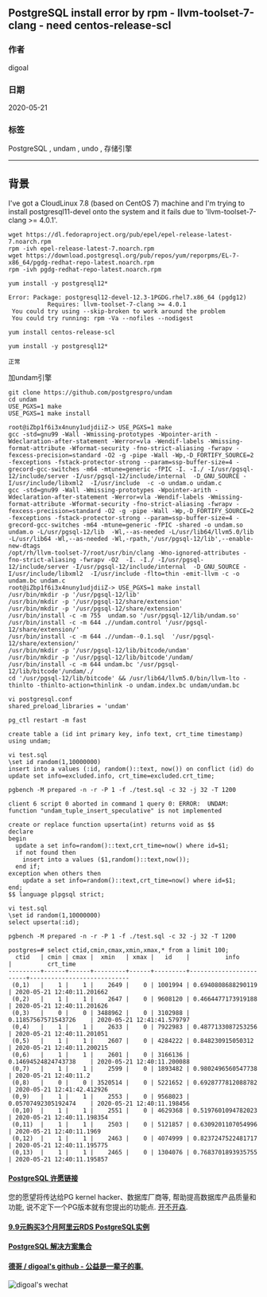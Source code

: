 ## PostgreSQL install error by rpm - llvm-toolset-7-clang - need centos-release-scl  
  
### 作者  
digoal  
  
### 日期  
2020-05-21  
  
### 标签  
PostgreSQL , undam , undo , 存储引擎   
  
----  
  
## 背景  
I've got a CloudLinux 7.8 (based on CentOS 7) machine and I'm trying to install postgresql11-devel onto the system and it fails due to 'llvm-toolset-7-clang >= 4.0.1'.  
  
  
```  
wget https://dl.fedoraproject.org/pub/epel/epel-release-latest-7.noarch.rpm      
rpm -ivh epel-release-latest-7.noarch.rpm  
wget https://download.postgresql.org/pub/repos/yum/reporpms/EL-7-x86_64/pgdg-redhat-repo-latest.noarch.rpm  
rpm -ivh pgdg-redhat-repo-latest.noarch.rpm   
  
yum install -y postgresql12*  
```  
  
```  
Error: Package: postgresql12-devel-12.3-1PGDG.rhel7.x86_64 (pgdg12)  
           Requires: llvm-toolset-7-clang >= 4.0.1  
 You could try using --skip-broken to work around the problem  
 You could try running: rpm -Va --nofiles --nodigest  
```  
  
```  
yum install centos-release-scl  
  
yum install -y postgresql12*  
  
正常  
```  
  
加undam引擎  
  
```  
git clone https://github.com/postgrespro/undam  
cd undam  
USE_PGXS=1 make  
USE_PGXS=1 make install  
```  
  
```  
root@iZbp1f6i3x4nuny1udjdiiZ-> USE_PGXS=1 make  
gcc -std=gnu99 -Wall -Wmissing-prototypes -Wpointer-arith -Wdeclaration-after-statement -Werror=vla -Wendif-labels -Wmissing-format-attribute -Wformat-security -fno-strict-aliasing -fwrapv -fexcess-precision=standard -O2 -g -pipe -Wall -Wp,-D_FORTIFY_SOURCE=2 -fexceptions -fstack-protector-strong --param=ssp-buffer-size=4 -grecord-gcc-switches -m64 -mtune=generic -fPIC -I. -I./ -I/usr/pgsql-12/include/server -I/usr/pgsql-12/include/internal  -D_GNU_SOURCE -I/usr/include/libxml2  -I/usr/include  -c -o undam.o undam.c  
gcc -std=gnu99 -Wall -Wmissing-prototypes -Wpointer-arith -Wdeclaration-after-statement -Werror=vla -Wendif-labels -Wmissing-format-attribute -Wformat-security -fno-strict-aliasing -fwrapv -fexcess-precision=standard -O2 -g -pipe -Wall -Wp,-D_FORTIFY_SOURCE=2 -fexceptions -fstack-protector-strong --param=ssp-buffer-size=4 -grecord-gcc-switches -m64 -mtune=generic -fPIC -shared -o undam.so undam.o -L/usr/pgsql-12/lib  -Wl,--as-needed -L/usr/lib64/llvm5.0/lib  -L/usr/lib64 -Wl,--as-needed -Wl,-rpath,'/usr/pgsql-12/lib',--enable-new-dtags    
/opt/rh/llvm-toolset-7/root/usr/bin/clang -Wno-ignored-attributes -fno-strict-aliasing -fwrapv -O2  -I. -I./ -I/usr/pgsql-12/include/server -I/usr/pgsql-12/include/internal  -D_GNU_SOURCE -I/usr/include/libxml2  -I/usr/include -flto=thin -emit-llvm -c -o undam.bc undam.c  
root@iZbp1f6i3x4nuny1udjdiiZ-> USE_PGXS=1 make install  
/usr/bin/mkdir -p '/usr/pgsql-12/lib'  
/usr/bin/mkdir -p '/usr/pgsql-12/share/extension'  
/usr/bin/mkdir -p '/usr/pgsql-12/share/extension'  
/usr/bin/install -c -m 755  undam.so '/usr/pgsql-12/lib/undam.so'  
/usr/bin/install -c -m 644 .//undam.control '/usr/pgsql-12/share/extension/'  
/usr/bin/install -c -m 644 .//undam--0.1.sql  '/usr/pgsql-12/share/extension/'  
/usr/bin/mkdir -p '/usr/pgsql-12/lib/bitcode/undam'  
/usr/bin/mkdir -p '/usr/pgsql-12/lib/bitcode'/undam/  
/usr/bin/install -c -m 644 undam.bc '/usr/pgsql-12/lib/bitcode'/undam/./  
cd '/usr/pgsql-12/lib/bitcode' && /usr/lib64/llvm5.0/bin/llvm-lto -thinlto -thinlto-action=thinlink -o undam.index.bc undam/undam.bc  
```  
  
```  
vi postgresql.conf  
shared_preload_libraries = 'undam'  
  
pg_ctl restart -m fast  
```  
  
```  
create table a (id int primary key, info text, crt_time timestamp) using undam;  
```  
  
```  
vi test.sql  
\set id random(1,10000000)  
insert into a values (:id, random()::text, now()) on conflict (id) do update set info=excluded.info, crt_time=excluded.crt_time;  
  
pgbench -M prepared -n -r -P 1 -f ./test.sql -c 32 -j 32 -T 1200  
  
client 6 script 0 aborted in command 1 query 0: ERROR:  UNDAM: function "undam_tuple_insert_speculative" is not implemented  
```  
  
```  
create or replace function upserta(int) returns void as $$  
declare  
begin  
  update a set info=random()::text,crt_time=now() where id=$1;  
  if not found then  
    insert into a values ($1,random()::text,now());  
  end if;  
exception when others then  
    update a set info=random()::text,crt_time=now() where id=$1;  
end;  
$$ language plpgsql strict;  
  
vi test.sql  
\set id random(1,10000000)  
select upserta(:id);  
  
pgbench -M prepared -n -r -P 1 -f ./test.sql -c 32 -j 32 -T 1200  
```  
  
```  
postgres=# select ctid,cmin,cmax,xmin,xmax,* from a limit 100;  
  ctid   | cmin | cmax |  xmin   | xmax |   id    |          info          |          crt_time            
---------+------+------+---------+------+---------+------------------------+----------------------------  
 (0,1)   |    1 |    1 |    2649 |    0 | 1001994 | 0.6940808688290119     | 2020-05-21 12:40:11.201662  
 (0,2)   |    1 |    1 |    2647 |    0 | 9608120 | 0.4664477173919188     | 2020-05-21 12:40:11.201626  
 (0,3)   |    0 |    0 | 3488962 |    0 | 3102988 | 0.11857567571543726    | 2020-05-21 12:41:41.579797  
 (0,4)   |    1 |    1 |    2633 |    0 | 7922983 | 0.4877133087253256     | 2020-05-21 12:40:11.201051  
 (0,5)   |    1 |    1 |    2607 |    0 | 4284222 | 0.848230915050312      | 2020-05-21 12:40:11.200215  
 (0,6)   |    1 |    1 |    2601 |    0 | 3166136 | 0.14694524824743738    | 2020-05-21 12:40:11.200088  
 (0,7)   |    1 |    1 |    2599 |    0 | 1893482 | 0.9802496560547738     | 2020-05-21 12:40:11.2  
 (0,8)   |    0 |    0 | 3520514 |    0 | 5221652 | 0.6928777812088782     | 2020-05-21 12:41:42.412926  
 (0,9)   |    1 |    1 |    2553 |    0 | 9568023 | 0.05707492305192474    | 2020-05-21 12:40:11.198456  
 (0,10)  |    1 |    1 |    2551 |    0 | 4629368 | 0.5197601094782023     | 2020-05-21 12:40:11.198354  
 (0,11)  |    1 |    1 |    2503 |    0 | 5121857 | 0.6309201107054996     | 2020-05-21 12:40:11.1969  
 (0,12)  |    1 |    1 |    2463 |    0 | 4074999 | 0.8237247522481717     | 2020-05-21 12:40:11.195775  
 (0,13)  |    1 |    1 |    2465 |    0 | 1304076 | 0.7683701893935755     | 2020-05-21 12:40:11.195857  
```  
  
   
  
  
  
  
  
  
  
  
  
  
  
  
  
  
  
  
  
  
  
  
  
  
  
  
  
  
  
  
  
  
  
  
  
  
  
  
  
  
  
  
  
  
  
  
#### [PostgreSQL 许愿链接](https://github.com/digoal/blog/issues/76 "269ac3d1c492e938c0191101c7238216")
您的愿望将传达给PG kernel hacker、数据库厂商等, 帮助提高数据库产品质量和功能, 说不定下一个PG版本就有您提出的功能点. [开不开森](https://github.com/digoal/blog/issues/76 "269ac3d1c492e938c0191101c7238216").  
  
  
#### [9.9元购买3个月阿里云RDS PostgreSQL实例](https://www.aliyun.com/database/postgresqlactivity "57258f76c37864c6e6d23383d05714ea")
  
  
#### [PostgreSQL 解决方案集合](https://yq.aliyun.com/topic/118 "40cff096e9ed7122c512b35d8561d9c8")
  
  
#### [德哥 / digoal's github - 公益是一辈子的事.](https://github.com/digoal/blog/blob/master/README.md "22709685feb7cab07d30f30387f0a9ae")
  
  
![digoal's wechat](../pic/digoal_weixin.jpg "f7ad92eeba24523fd47a6e1a0e691b59")
  
